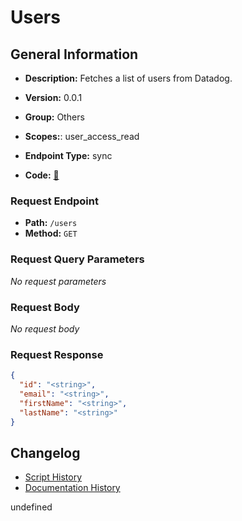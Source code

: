 # Users

## General Information
- **Description:** Fetches a list of users from Datadog.

- **Version:** 0.0.1
- **Group:** Others
- **Scopes:**: user_access_read
- **Endpoint Type:** sync
- **Code:** [🔗](https://github.com/NangoHQ/integration-templates/tree/main/integrations/datadog/syncs/users.ts)

### Request Endpoint

- **Path:** `/users`
- **Method:** `GET`

### Request Query Parameters

_No request parameters_

### Request Body

_No request body_

### Request Response

```json
{
  "id": "<string>",
  "email": "<string>",
  "firstName": "<string>",
  "lastName": "<string>"
}
```

## Changelog


- [Script History](https://github.com/NangoHQ/integration-templates/commits/main/integrations/datadog/syncs/users.ts)
- [Documentation History](https://github.com/NangoHQ/integration-templates/commits/main/integrations/datadog/syncs/users.md)

<!-- END  GENERATED CONTENT -->

undefined